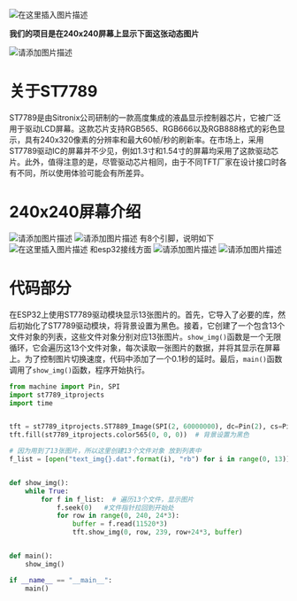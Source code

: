 ﻿![在这里插入图片描述](https://img-blog.csdnimg.cn/direct/27a10c9c6b9c43f9b68a16657676a539.jpeg)

**我们的项目是在240x240屏幕上显示下面这张动态图片**

![请添加图片描述](https://img-blog.csdnimg.cn/direct/3b3857940e95484ca0d29409bf7d9896.webp)

# 关于ST7789
ST7789是由Sitronix公司研制的一款高度集成的液晶显示控制器芯片，它被广泛用于驱动LCD屏幕。这款芯片支持RGB565、RGB666以及RGB888格式的彩色显示，具有240x320像素的分辨率和最大60帧/秒的刷新率。在市场上，采用ST7789驱动IC的屏幕并不少见，例如1.3寸和1.54寸的屏幕均采用了这款驱动芯片。此外，值得注意的是，尽管驱动芯片相同，由于不同TFT厂家在设计接口时各有不同，所以使用体验可能会有所差异。

# 240x240屏幕介绍

![请添加图片描述](https://img-blog.csdnimg.cn/direct/dc49b6e4d92346ebb2febd14f1f71e1b.jpeg)
![请添加图片描述](https://img-blog.csdnimg.cn/direct/9fd5afd72917429bad21ccd02ff1e4a8.jpeg)
有8个引脚，说明如下
![在这里插入图片描述](https://img-blog.csdnimg.cn/direct/b859de6783e94f71a70d538c3720ffb7.png)
和esp32接线方面
![请添加图片描述](https://img-blog.csdnimg.cn/direct/564f13728a6b49109583c61f7c4cbe8f.png)
![请添加图片描述](https://img-blog.csdnimg.cn/direct/79cc38f32f1649ab9cc8e02b0b20144f.jpeg)
# 代码部分
在ESP32上使用ST7789驱动模块显示13张图片的。首先，它导入了必要的库，然后初始化了ST7789驱动模块，将背景设置为黑色。接着，它创建了一个包含13个文件对象的列表，这些文件对象分别对应13张图片。`show_img()`函数是一个无限循环，它会遍历这13个文件对象，每次读取一张图片的数据，并将其显示在屏幕上。为了控制图片切换速度，代码中添加了一个0.1秒的延时。最后，`main()`函数调用了`show_img()`函数，程序开始执行。

```python
from machine import Pin, SPI
import st7789_itprojects
import time


tft = st7789_itprojects.ST7889_Image(SPI(2, 60000000), dc=Pin(2), cs=Pin(5), rst=Pin(15))
tft.fill(st7789_itprojects.color565(0, 0, 0))  # 背景设置为黑色

# 因为用到了13张图片，所以这里创建13个文件对象 放到列表中
f_list = [open("text_img{}.dat".format(i), "rb") for i in range(0, 13)]


def show_img():
    while True:
        for f in f_list:  # 遍历13个文件，显示图片
            f.seek(0)	#文件指针拉回到开始处
            for row in range(0, 240, 24*3):
                buffer = f.read(11520*3)
                tft.show_img(0, row, 239, row+24*3, buffer)


def main():
    show_img()

if __name__ == "__main__":
    main()



```





